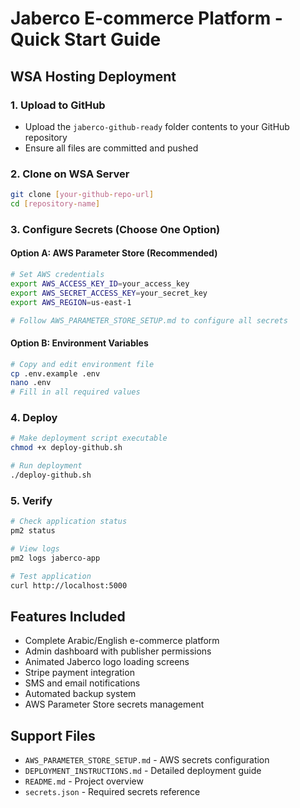 # Jaberco E-commerce Platform - Quick Start Guide

## WSA Hosting Deployment

### 1. Upload to GitHub
- Upload the `jaberco-github-ready` folder contents to your GitHub repository
- Ensure all files are committed and pushed

### 2. Clone on WSA Server
```bash
git clone [your-github-repo-url]
cd [repository-name]
```

### 3. Configure Secrets (Choose One Option)

#### Option A: AWS Parameter Store (Recommended)
```bash
# Set AWS credentials
export AWS_ACCESS_KEY_ID=your_access_key
export AWS_SECRET_ACCESS_KEY=your_secret_key
export AWS_REGION=us-east-1

# Follow AWS_PARAMETER_STORE_SETUP.md to configure all secrets
```

#### Option B: Environment Variables
```bash
# Copy and edit environment file
cp .env.example .env
nano .env
# Fill in all required values
```

### 4. Deploy
```bash
# Make deployment script executable
chmod +x deploy-github.sh

# Run deployment
./deploy-github.sh
```

### 5. Verify
```bash
# Check application status
pm2 status

# View logs
pm2 logs jaberco-app

# Test application
curl http://localhost:5000
```

## Features Included
- Complete Arabic/English e-commerce platform
- Admin dashboard with publisher permissions
- Animated Jaberco logo loading screens
- Stripe payment integration
- SMS and email notifications
- Automated backup system
- AWS Parameter Store secrets management

## Support Files
- `AWS_PARAMETER_STORE_SETUP.md` - AWS secrets configuration
- `DEPLOYMENT_INSTRUCTIONS.md` - Detailed deployment guide
- `README.md` - Project overview
- `secrets.json` - Required secrets reference